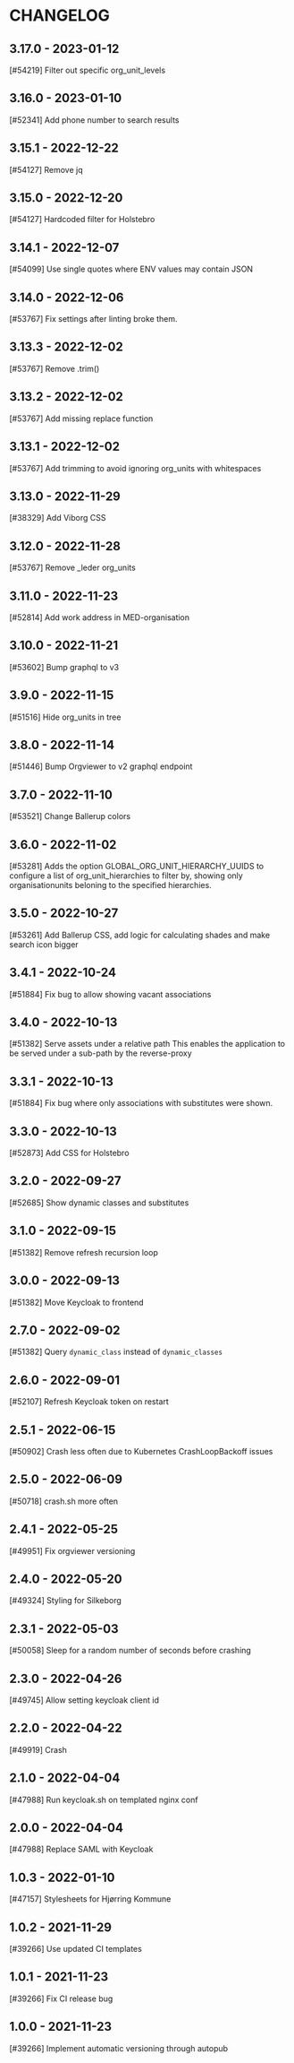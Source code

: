 CHANGELOG
=========

3.17.0 - 2023-01-12
-------------------

[#54219] Filter out specific org_unit_levels

3.16.0 - 2023-01-10
-------------------

[#52341] Add phone number to search results

3.15.1 - 2022-12-22
-------------------

[#54127] Remove jq

3.15.0 - 2022-12-20
-------------------

[#54127] Hardcoded filter for Holstebro

3.14.1 - 2022-12-07
-------------------

[#54099] Use single quotes where ENV values may contain JSON

3.14.0 - 2022-12-06
-------------------

[#53767] Fix settings after linting broke them.

3.13.3 - 2022-12-02
-------------------

[#53767] Remove .trim()

3.13.2 - 2022-12-02
-------------------

[#53767] Add missing replace function

3.13.1 - 2022-12-02
-------------------

[#53767] Add trimming to avoid ignoring org_units with whitespaces

3.13.0 - 2022-11-29
-------------------

[#38329] Add Viborg CSS

3.12.0 - 2022-11-28
-------------------

[#53767] Remove _leder org_units

3.11.0 - 2022-11-23
-------------------

[#52814] Add work address in MED-organisation

3.10.0 - 2022-11-21
-------------------

[#53602] Bump graphql to v3

3.9.0 - 2022-11-15
------------------

[#51516] Hide org_units in tree

3.8.0 - 2022-11-14
------------------

[#51446] Bump Orgviewer to v2 graphql endpoint

3.7.0 - 2022-11-10
------------------

[#53521] Change Ballerup colors

3.6.0 - 2022-11-02
------------------

[#53281] Adds the option GLOBAL_ORG_UNIT_HIERARCHY_UUIDS to configure a list of org_unit_hierarchies to filter by, showing only organisationunits beloning to the specified hierarchies.

3.5.0 - 2022-10-27
------------------

[#53261] Add Ballerup CSS, add logic for calculating shades and make search icon bigger

3.4.1 - 2022-10-24
------------------

[#51884] Fix bug to allow showing vacant associations

3.4.0 - 2022-10-13
------------------

[#51382] Serve assets under a relative path
This enables the application to be served under a sub-path by the reverse-proxy

3.3.1 - 2022-10-13
------------------

[#51884] Fix bug where only associations with substitutes were shown.

3.3.0 - 2022-10-13
------------------

[#52873] Add CSS for Holstebro

3.2.0 - 2022-09-27
------------------

[#52685] Show dynamic classes and substitutes

3.1.0 - 2022-09-15
------------------

[#51382] Remove refresh recursion loop

3.0.0 - 2022-09-13
------------------

[#51382] Move Keycloak to frontend

2.7.0 - 2022-09-02
------------------

[#51382] Query `dynamic_class` instead of `dynamic_classes`

2.6.0 - 2022-09-01
------------------

[#52107] Refresh Keycloak token on restart

2.5.1 - 2022-06-15
------------------

[#50902] Crash less often due to Kubernetes CrashLoopBackoff issues

2.5.0 - 2022-06-09
------------------

[#50718] crash.sh more often

2.4.1 - 2022-05-25
------------------

[#49951] Fix orgviewer versioning

2.4.0 - 2022-05-20
------------------

[#49324] Styling for Silkeborg

2.3.1 - 2022-05-03
------------------

[#50058] Sleep for a random number of seconds before crashing

2.3.0 - 2022-04-26
------------------

[#49745] Allow setting keycloak client id

2.2.0 - 2022-04-22
------------------

[#49919] Crash

2.1.0 - 2022-04-04
------------------

[#47988] Run keycloak.sh on templated nginx conf

2.0.0 - 2022-04-04
------------------

[#47988] Replace SAML with Keycloak

1.0.3 - 2022-01-10
------------------

[#47157] Stylesheets for Hjørring Kommune

1.0.2 - 2021-11-29
------------------

[#39266] Use updated CI templates

1.0.1 - 2021-11-23
------------------

[#39266] Fix CI release bug

1.0.0 - 2021-11-23
------------------

[#39266] Implement automatic versioning through autopub
